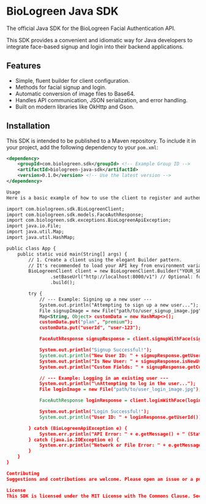 # BioLogreen Java SDK

The official Java SDK for the BioLogreen Facial Authentication API.

This SDK provides a convenient and idiomatic way for Java developers to integrate face-based signup and login into their backend applications.

## Features

-   Simple, fluent builder for client configuration.
-   Methods for facial signup and login.
-   Automatic conversion of image files to Base64.
-   Handles API communication, JSON serialization, and error handling.
-   Built on modern libraries like OkHttp and Gson.

## Installation

This SDK is intended to be published to a Maven repository. To include it in your project, add the following dependency to your `pom.xml`:

```xml
<dependency>
    <groupId>com.biologreen.sdk</groupId> <!-- Example Group ID -->
    <artifactId>biologreen-java-sdk</artifactId>
    <version>0.1.0</version> <!-- Use the latest version -->
</dependency>

Usage
Here is a basic example of how to use the client to register and authenticate a user

import com.biologreen.sdk.BioLogreenClient;
import com.biologreen.sdk.models.FaceAuthResponse;
import com.biologreen.sdk.exceptions.BioLogreenApiException;
import java.io.File;
import java.util.Map;
import java.util.HashMap;

public class App {
    public static void main(String[] args) {
        // 1. Create a client using the elegant Builder pattern.
        // It's recommended to load your API key from environment variables.
        BioLogreenClient client = new BioLogreenClient.Builder("YOUR_SECRET_API_KEY")
                .setBaseUrl("http://localhost:8000/v1") // Optional: for local testing
                .build();

        try {
            // --- Example: Signing up a new user ---
            System.out.println("Attempting to sign up a new user...");
            File signupImage = new File("path/to/user_signup_image.jpg");
            Map<String, Object> customData = new HashMap<>();
            customData.put("plan", "premium");
            customData.put("userId", "user-123");

            FaceAuthResponse signupResponse = client.signupWithFace(signupImage, customData);

            System.out.println("Signup Successful!");
            System.out.println("New User ID: " + signupResponse.getUserId());
            System.out.println("Is New User: " + signupResponse.isNewUser());
            System.out.println("Custom Fields: " + signupResponse.getCustomFields());

            // --- Example: Logging in an existing user ---
            System.out.println("\nAttempting to log in the user...");
            File loginImage = new File("path/to/user_login_image.jpg");

            FaceAuthResponse loginResponse = client.loginWithFace(loginImage);

            System.out.println("Login Successful!");
            System.out.println("User ID: " + loginResponse.getUserId());

        } catch (BioLogreenApiException e) {
            System.err.println("API Error: " + e.getMessage() + " (Status Code: " + e.getStatusCode() + ")");
        } catch (java.io.IOException e) {
            System.err.println("Network or File Error: " + e.getMessage());
        }
    }
}

Contributing
Suggestions and contributions are welcome. Please open an issue or a pull request on the GitHub repository to suggest changes.

License
This SDK is licensed under the MIT License with The Commons Clause. See the LICENSE file for more details.

